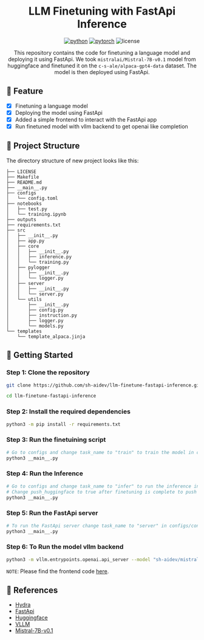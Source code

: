 <div align="center">

# LLM Finetuning with FastApi Inference

[![python](https://img.shields.io/badge/-Python_%7C_3.10-blue?logo=python&logoColor=white)](https://github.com/pre-commit/pre-commit)
[![pytorch](https://img.shields.io/badge/PyTorch_2.0+-ee4c2c?logo=pytorch&logoColor=white)](https://pytorch.org/get-started/locally/)
![license](https://img.shields.io/badge/License-MIT-green?logo=mit&logoColor=white)

This repository contains the code for finetuning a language model and deploying it using FastApi. We took `mistralai/Mistral-7B-v0.1` model from huggingface and finetuned it on the `c-s-ale/alpaca-gpt4-data` dataset. The model is then deployed using FastApi.

</div>

## 📌 Feature
- [x] Finetuning a language model
- [x] Deploying the model using FastApi
- [x] Added a simple frontend to interact with the FastApi app
- [x] Run finetuned model with vllm backend to get openai like completion

## 📁  Project Structure
The directory structure of new project looks like this:

```
├── LICENSE
├── Makefile
├── README.md
├── __main__.py
├── configs
│   └── config.toml
├── notebooks
│   ├── test.py
│   └── training.ipynb
├── outputs
├── requirements.txt
├── src
│   ├── __init__.py
│   ├── app.py
│   ├── core
│   │   ├── __init__.py
│   │   ├── inference.py
│   │   └── training.py
│   ├── pylogger
│   │   ├── __init__.py
│   │   └── logger.py
│   ├── server
│   │   ├── __init__.py
│   │   └── server.py
│   └── utils
│       ├── __init__.py
│       ├── config.py
│       ├── instruction.py
│       ├── logger.py
│       └── models.py
└── templates
    └── template_alpaca.jinja
```

## 🚀 Getting Started
### Step 1: Clone the repository
```bash
git clone https://github.com/sh-aidev/llm-finetune-fastapi-inference.git

cd llm-finetune-fastapi-inference
```
### Step 2: Install the required dependencies
```bash
python3 -m pip install -r requirements.txt
```

### Step 3: Run the finetuining script
```bash
# Go to configs and change task_name to "train" to train the model in config.toml
python3 __main__.py
```
### Step 4: Run the Inference
```bash
# Go to configs and change task_name to "infer" to run the inference in config.toml
# Change push_huggingface to true after finetuning is complete to push the model to huggingface
python3 __main__.py
```

### Step 5: Run the FastApi server
```bash
# To run the FastApi server change task_name to "server" in configs/config.toml
python3 __main__.py
```
### Step 6: To Run the model vllm backend
```bash
python3 -m vllm.entrypoints.openai.api_server --model "sh-aidev/mistral-7b-v0.1-alpaca-chat" --chat-template ./templates/template_alpaca.jinja --max-model-len 512
```
`NOTE`: Please find the frontend code [here](https://github.com/sh-aidev/openai-chat-clone.git).

## 📜  References
- [Hydra](https://hydra.cc/)
- [FastApi](https://fastapi.tiangolo.com/)
- [Huggingface](https://huggingface.co/)
- [VLLM](https://docs.vllm.ai/en/latest/)
- [Mistral-7B-v0.1](https://huggingface.co/mistralai/Mistral-7B-v0.1)